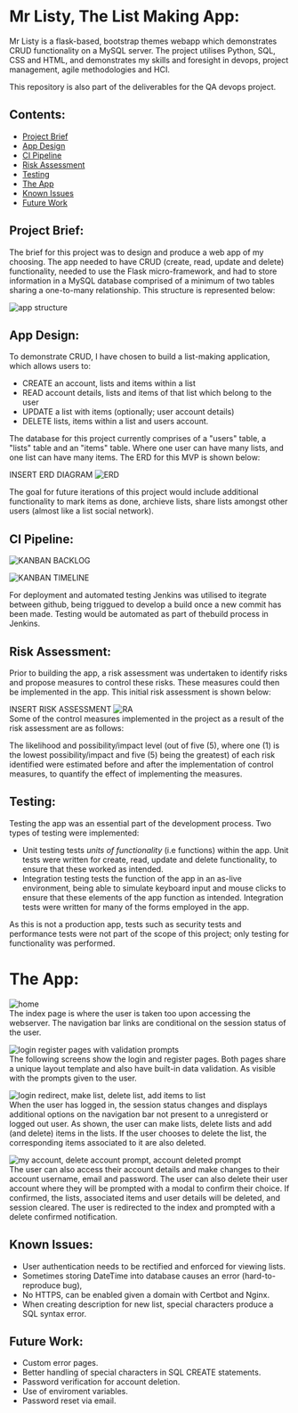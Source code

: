 # Mr Listy, The List Making App:
Mr Listy is a flask-based, bootstrap themes webapp which demonstrates CRUD functionality on a MySQL server. The project utilises Python, SQL, CSS and HTML, and demonstrates my skills and foresight in devops, project management, agile methodologies and HCI.

This repository is also part of the deliverables for the QA devops project.

## Contents:
* [Project Brief](#Project-Brief)  
* [App Design](#App-Design)
* [CI Pipeline](#CI-Pipeline)  
* [Risk Assessment](#Risk-Assessment)
* [Testing](#Testing)
* [The App](#The-App)
* [Known Issues](#Known-Issues)
* [Future Work](#Future-Work)

## Project Brief:  
The brief for this project was to design and produce a web app of my choosing. The app needed to have CRUD (create, read, update and delete) functionality, needed to use the Flask micro-framework, and had to store information in a MySQL database comprised of a minimum of two tables sharing a one-to-many relationship. This structure is represented below:  

![app structure](https://github.com/dkthecoder/Mr-listy-the-list-making-CRUD-app/blob/main/figures/page%20planning%20inverted.png?raw=true)  

## App Design:
To demonstrate CRUD, I have chosen to build a list-making application, which allows users to:
* CREATE an account, lists and items within a list
* READ account details, lists and items of that list which belong to the user
* UPDATE a list with items (optionally; user account details)
* DELETE lists, items within a list and users account.

The database for this project currently comprises of a "users" table, a "lists" table and an "items" table. Where one user can have many lists, and one list can have many items. The ERD for this MVP is shown below:  

INSERT ERD DIAGRAM
![ERD](https://github.com/dkthecoder/Mr-listy-the-list-making-CRUD-app/blob/main/figures/Mr%20Listy%20ERD%20Database.png)

The goal for future iterations of this project would include additional functionality to mark items as done, archieve lists, share lists amongst other users (almost like a list social network).


## CI Pipeline:  
![KANBAN BACKLOG](https://github.com/dkthecoder/Mr-listy-the-list-making-CRUD-app/blob/main/figures/kanban%20backlog.png?raw=true)

![KANBAN TIMELINE](https://github.com/dkthecoder/Mr-listy-the-list-making-CRUD-app/blob/main/figures/jira%20kanban%20timeline.png?raw=true)

For deployment and automated testing Jenkins was utilised to itegrate between github, being triggued to develop a build once a new commit has been made. Testing would be automated as part of thebuild process in Jenkins.

## Risk Assessment:
Prior to building the app, a risk assessment was undertaken to identify risks and propose measures to control these risks. These measures could then be implemented in the app. This initial risk assessment is shown below:   

INSERT RISK ASSESSMENT
![RA](https://github.com/dkthecoder/Mr-listy-the-list-making-CRUD-app/blob/main/figures/risk%20assessment%20inverted.png)  
Some of the control measures implemented in the project as a result of the risk assessment are as follows:  

The likelihood and possibility/impact level (out of five (5), where one (1) is the lowest possibility/impact and five (5) being the greatest) of each risk identified were estimated before and after the implementation of control measures, to quantify the effect of implementing the measures.


## Testing:  
Testing the app was an essential part of the development process. Two types of testing were implemented:  
* Unit testing tests _units of functionality_ (i.e functions) within the app. Unit tests were written for create, read, update and delete functionality, to ensure that these worked as intended.
* Integration testing tests the function of the app in an as-live environment, being able to simulate keyboard input and mouse clicks to ensure that these elements of the app function as intended. Integration tests were written for many of the forms employed in the app.  

As this is not a production app, tests such as security tests and performance tests were not part of the scope of this project; only testing for functionality was performed. 


# The App:  

![home](https://github.com/dkthecoder/Mr-listy-the-list-making-CRUD-app/blob/main/figures/screenshots/mrlisty-landing.png?raw=true)  
The index page is where the user is taken too upon accessing the webserver. The navigation bar links are conditional on the session status of the user.

![login register pages with validation prompts](https://github.com/dkthecoder/Mr-listy-the-list-making-CRUD-app/blob/main/figures/screenshots/mrlisty-register%20login%20success%20fail.png?raw=true)  
The following screens show the login and register pages. Both pages share a unique layout template and also have built-in data validation. As visible with the prompts given to the user.

![login redirect, make list, delete list, add items to list](https://github.com/dkthecoder/Mr-listy-the-list-making-CRUD-app/blob/main/figures/screenshots/mrlisty-my%20list%20list%20items%20delete%20list.png?raw=true)  
When the user has logged in, the session status changes and displays additional options on the navigation bar not present to a unregisterd or logged out user. As shown, the user can make lists, delete lists and add (and delete) items in the lists. If the user chooses to delete the list, the corresponding items associated to it are also deleted.

![my account, delete account prompt, account deleted prompt](https://github.com/dkthecoder/Mr-listy-the-list-making-CRUD-app/blob/main/figures/screenshots/mrlisty-my%20account%20and%20delete%20promt.png?raw=true)  
The user can also access their account details and make changes to their account username, email and password. The user can also delete their user account where they will be prompted with a modal to confirm their choice. If confirmed, the lists, associated items and user details will be deleted, and session cleared. The user is redirected to the index and prompted with a delete confirmed notification.


## Known Issues:
* User authentication needs to be rectified and enforced for viewing lists.
* Sometimes storing DateTime into database causes an error (hard-to-reproduce bug),
* No HTTPS, can be enabled given a domain with Certbot and Nginx.
* When creating description for new list, special characters produce a SQL syntax error.

## Future Work:
* Custom error pages.
* Better handling of special characters in SQL CREATE statements.
* Password verification for account deletion.
* Use of enviroment variables.
* Password reset via email.
